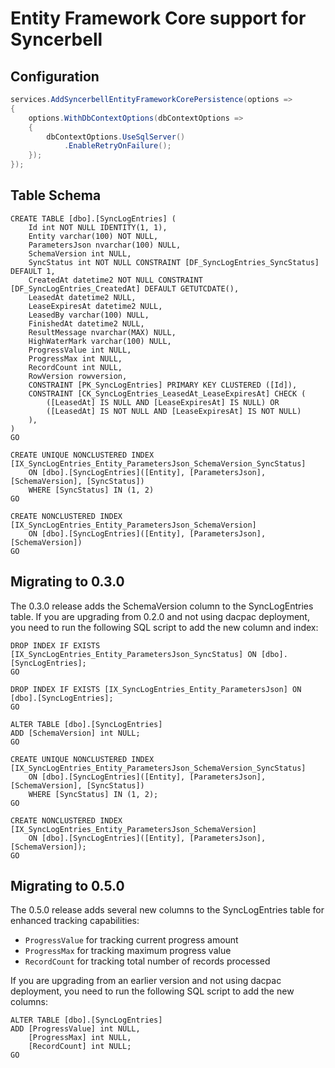 # Entity Framework Core support for Syncerbell

## Configuration

```c#
services.AddSyncerbellEntityFrameworkCorePersistence(options => 
{
    options.WithDbContextOptions(dbContextOptions =>
    {
        dbContextOptions.UseSqlServer()
            .EnableRetryOnFailure();
    });
});
```

## Table Schema

```tsql
CREATE TABLE [dbo].[SyncLogEntries] (
    Id int NOT NULL IDENTITY(1, 1),
    Entity varchar(100) NOT NULL,
    ParametersJson nvarchar(100) NULL,
    SchemaVersion int NULL,
    SyncStatus int NOT NULL CONSTRAINT [DF_SyncLogEntries_SyncStatus] DEFAULT 1,
    CreatedAt datetime2 NOT NULL CONSTRAINT [DF_SyncLogEntries_CreatedAt] DEFAULT GETUTCDATE(),
    LeasedAt datetime2 NULL,
    LeaseExpiresAt datetime2 NULL,
    LeasedBy varchar(100) NULL,
    FinishedAt datetime2 NULL,
    ResultMessage nvarchar(MAX) NULL,
    HighWaterMark varchar(100) NULL,
    ProgressValue int NULL,
    ProgressMax int NULL,
    RecordCount int NULL,
    RowVersion rowversion,
    CONSTRAINT [PK_SyncLogEntries] PRIMARY KEY CLUSTERED ([Id]),
    CONSTRAINT [CK_SyncLogEntries_LeasedAt_LeaseExpiresAt] CHECK (
        ([LeasedAt] IS NULL AND [LeaseExpiresAt] IS NULL) OR
        ([LeasedAt] IS NOT NULL AND [LeaseExpiresAt] IS NOT NULL)
    ),
)
GO

CREATE UNIQUE NONCLUSTERED INDEX [IX_SyncLogEntries_Entity_ParametersJson_SchemaVersion_SyncStatus]
    ON [dbo].[SyncLogEntries]([Entity], [ParametersJson], [SchemaVersion], [SyncStatus])
    WHERE [SyncStatus] IN (1, 2)
GO

CREATE NONCLUSTERED INDEX [IX_SyncLogEntries_Entity_ParametersJson_SchemaVersion]
    ON [dbo].[SyncLogEntries]([Entity], [ParametersJson], [SchemaVersion])
GO

```

## Migrating to 0.3.0

The 0.3.0 release adds the SchemaVersion column to the SyncLogEntries table. 
If you are upgrading from 0.2.0 and not using dacpac deployment, you need to run the following SQL script
to add the new column and index:

```tsql
DROP INDEX IF EXISTS [IX_SyncLogEntries_Entity_ParametersJson_SyncStatus] ON [dbo].[SyncLogEntries];
GO

DROP INDEX IF EXISTS [IX_SyncLogEntries_Entity_ParametersJson] ON [dbo].[SyncLogEntries];
GO

ALTER TABLE [dbo].[SyncLogEntries]
ADD [SchemaVersion] int NULL;
GO

CREATE UNIQUE NONCLUSTERED INDEX [IX_SyncLogEntries_Entity_ParametersJson_SchemaVersion_SyncStatus]
    ON [dbo].[SyncLogEntries]([Entity], [ParametersJson], [SchemaVersion], [SyncStatus])
    WHERE [SyncStatus] IN (1, 2);
GO

CREATE NONCLUSTERED INDEX [IX_SyncLogEntries_Entity_ParametersJson_SchemaVersion]
    ON [dbo].[SyncLogEntries]([Entity], [ParametersJson], [SchemaVersion]);
GO
```

## Migrating to 0.5.0

The 0.5.0 release adds several new columns to the SyncLogEntries table for enhanced tracking capabilities:
- `ProgressValue` for tracking current progress amount
- `ProgressMax` for tracking maximum progress value
- `RecordCount` for tracking total number of records processed

If you are upgrading from an earlier version and not using dacpac deployment, you need to run the following SQL script
to add the new columns:

```tsql
ALTER TABLE [dbo].[SyncLogEntries]
ADD [ProgressValue] int NULL,
    [ProgressMax] int NULL,
    [RecordCount] int NULL;
GO
```
